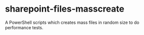 # sharepoint-files-masscreate
A PowerShell scripts which creates mass files in random size to do performance tests.
